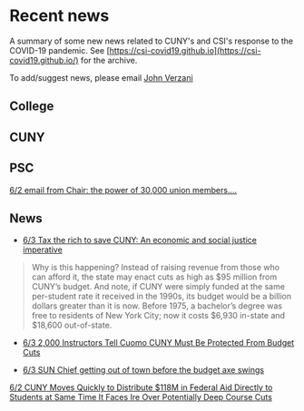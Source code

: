 # Recent news

A summary of some new news related to CUNY's and CSI's response to the COVID-19 pandemic. See [https://csi-covid19.github.io](https://csi-covid19.github.io/) for the archive.

To add/suggest news, please email [John Verzani](mailto:jverzani@gmail.com)

## College

##  CUNY


## PSC

[6/2 email from Chair: the power of 30,000 union members....](/PSC/6-2-chair)




## News


* [6/3 Tax the rich to save CUNY: An economic and social justice imperative](https://www.nydailynews.com/opinion/ny-oped-tax-the-rich-to-save-cuny-20200603-75idlehjejbi5lwdrk6fcb7b2u-story.html)


> Why is this happening? Instead of raising revenue from those who can afford it, the state may enact cuts as high as \$95 million from CUNY’s budget. And note, if CUNY were simply funded at the same per-student rate it received in the 1990s, its budget would be a billion dollars greater than it is now. Before 1975, a bachelor’s degree was free to residents of New York City; now it costs \$6,930 in-state and \$18,600 out-of-state.

* [6/3  2,000 Instructors Tell Cuomo CUNY Must Be Protected From Budget Cuts](https://www.chronicle.com/article/2000-Instructors-Tell-Cuomo/248903)

* [6/3 SUN Chief getting out of town before the budget axe swings](https://www.timesunion.com/news/article/SUNY-Chancellor-Kristina-Johnson-to-resign-15311801.php)

[6/2 CUNY Moves Quickly to Distribute \$118M in Federal Aid Directly to Students at Same Time It Faces Ire Over Potentially Deep Course Cuts](https://www.the74million.org/article/cuny-moves-quickly-to-distribute-118m-in-federal-aid-directly-to-students-at-same-time-it-faces-ire-over-potentially-deep-course-cuts/)
